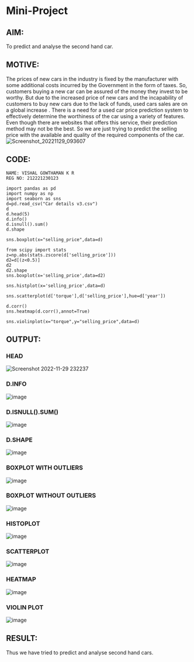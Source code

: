 # Mini-Project
## AIM:
To predict and analyse the second hand car.
## MOTIVE:
The prices of new cars in the industry is fixed by the manufacturer with some additional costs incurred by the Government in the form of taxes. 
So, customers buying a new car can be assured of the money they invest to be worthy.
But due to the increased price of new cars and the incapability of customers to buy new cars due to the lack of funds, used cars sales are on a global increase . 
There is a need for a used car price prediction system to effectively determine the worthiness of the car using a variety of features. 
Even though there are websites that offers this service, their prediction method may not be the best. 
So we are just trying to predict the selling price with the available and quality of the required components of the car.
![Screenshot_20221129_093607](https://user-images.githubusercontent.com/94165380/204605556-3d1546ff-6e69-45d3-ad7f-f372f90a90e3.png)

## CODE:
```
NAME: VISHAL GOWTHAMAN K R
REG NO: 212221230123
```
```
import pandas as pd
import numpy as np
import seaborn as sns
d=pd.read_csv("Car details v3.csv")
d
d.head(5)
d.info()
d.isnull().sum()
d.shape

sns.boxplot(x="selling_price",data=d)

from scipy import stats
z=np.abs(stats.zscore(d['selling_price']))
d2=d[(z<0.5)]
d2
d2.shape
sns.boxplot(x='selling_price',data=d2)

sns.histplot(x='selling_price',data=d)

sns.scatterplot(d['torque'],d['selling_price'],hue=d['year'])

d.corr()
sns.heatmap(d.corr(),annot=True)

sns.violinplot(x="torque",y="selling_price",data=d)
```
## OUTPUT:

### HEAD
![Screenshot 2022-11-29 232237](https://user-images.githubusercontent.com/94165380/204606715-e61a0653-e452-42e4-98de-ed2c1fe0ca47.png)
### D.INFO
![image](https://user-images.githubusercontent.com/94165380/204606871-40a1eb9d-1600-498f-a83b-cf92b02bf5b1.png)
### D.ISNULL().SUM()
![image](https://user-images.githubusercontent.com/94165380/204607101-f92d0616-0824-4546-8e1d-915ec900ae60.png)
### D.SHAPE
![image](https://user-images.githubusercontent.com/94165380/204607197-df36f408-fbbd-46e6-bc04-e17e83d4b521.png)
### BOXPLOT WITH OUTLIERS
![image](https://user-images.githubusercontent.com/94165380/204607378-90dcffeb-4e8a-43db-94e9-cc6c71e4d8a5.png)
### BOXPLOT WITHOUT OUTLIERS
![image](https://user-images.githubusercontent.com/94165380/204607670-9504d7b7-c86d-4f17-be54-36e44bd61321.png)
### HISTOPLOT
![image](https://user-images.githubusercontent.com/94165380/204608061-8754f951-862c-40cc-993e-a1323bfb1da4.png)
### SCATTERPLOT
![image](https://user-images.githubusercontent.com/94165380/204608351-f1a37855-ce82-4580-9e5f-3b4d4d54a0fa.png)
### HEATMAP
![image](https://user-images.githubusercontent.com/94165380/204608603-3c8726b7-b95b-4d46-95b1-04ddf6336bae.png)
### VIOLIN PLOT
![image](https://user-images.githubusercontent.com/94165380/204608895-06105653-c5cb-4e97-be39-577d898fa246.png)

## RESULT:
Thus we have tried to predict and analyse second hand cars.










